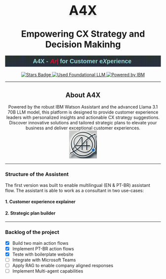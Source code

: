 <div align="center">

  <h1>
    <span style="font-size: 1.5em;
                 font-weight: bold;
                 display: inline-block;
                rotateX(15deg);
                 text-shadow: 0 5px 10px rgba(0,0,0,0.15);">
      A4X
      </br>
    </span>
    </br></br>
    Empowering CX Strategy and Decision Makinhg
  </h1>
  <p align="center">
    <img src="static/a4x_typing.gif" alt="Typing A4X" />
  </p>

</div>


<!-- Badges -->
<p align="center">
<a href="https://github.com/lucas-althoff/A4X/stargazers">
    <img src="https://img.shields.io/badge/build-passing-brightgreen?logo=github&color=blue" alt="Stars Badge"/>
</a>
<a href="https://www.ibm.com/blog/meta-releases-llama-3-1-models-405b-parameter-variant/">
    <img src="https://img.shields.io/badge/LLM-Based%20-white?logo=ollama&color=blue" alt="Used Foundational LLM"/>
</a>
<a href="https://cloud.ibm.com/login">
    <img src="https://img.shields.io/badge/IBM%20Assistant%20-blue?color=blue" alt="Powered by IBM"/>
</a>
</p>

---

<h2 align="center">About A4X</h2>
 <p align="center">Powered by the robust IBM Watson Assistant and the advanced Llama 3.1 70B LLM model, this platform is designed to provide customer experience leaders with personalized insights and actionable CX strategy suggestions. Discover innovative solutions and tailored strategic plans to elevate your business and deliver exceptional customer experiences.
 <br>
 <img src="static/logo_transparent.png" alt="Typing A4X" />
 </p>



---

<h3 align="left">Structure of the Assistent</h2>

The first version was built to enable multilingual (EN & PT-BR) assistant flow. The assistant is able to work as a consultant in two use-cases:
<h4> 1. Customer experience explainer <h4>

<h4> 2. Strategic plan builder <h4>


---
<h3 align="left"> Backlog of the project</h2>

- [X] Build two main action flows
- [X] Implement PT-BR action flows
- [X] Teste with boilerplate website
- [ ] Integrate with Microsoft Teams
- [ ] Apply RAG to enable company aligned responses
- [ ] Implement Multi-agent capabilities